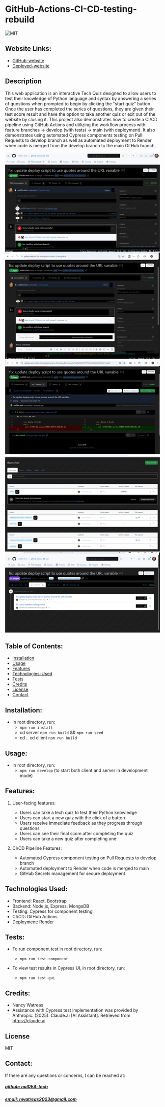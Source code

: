 
# GitHub-Actions-CI-CD-testing-rebuild

![MIT](https://img.shields.io/badge/License-MIT-blue)

## Website Links: 
- [GitHub-website](https://github.com/noIDEA-tech/github-actions-20-test)
- [Deployed-website](https://github-actions-20-test.onrender.com)

## Description
This web application is an interactive Tech Quiz designed to allow users to test their knowledge of Python language and syntax by answering a series of questions when prompted to begin by clicking the "start quiz" button. Once the user has completed the series of questions, they are given their test score result and have the option to take another quiz or exit out of the website by closing it. This project also demonstrates how to create a CI/CD pipeline using GitHub Actions and utilizing the workflow process with feature branches → develop (with tests) → main (with deployment). It also demonstrates using automated Cypress components testing on Pull Requests to develop branch as well as automated deployment to Render when code is merged from the develop branch to the main GitHub branch.


![app_image](/client/assets/images/CI-CD-test-image1.png)
![app_image](/client/assets/images/CI-CD-test-image2.png)
![app_image](/client/assets/images/CI-CD-test-image3.png)
![app_image](/client/assets/images/github-action-branches-image.png)
![app_image](/client/assets/images/github-PR-fixes.png)

## Table of Contents:
- [Installation](#installation)
- [Usage](#usage)
- [Features](#features)
- [Technologies-Used](#technologies-used)
- [Tests](#tests)
- [Credits](#credits)
- [License](#license)
- [Contact](#contact)

## Installation:
- In root directory, run: 
    -  `npm run install`
    - cd server `npm run build` && `npm run seed`
    - cd .. cd client `npm run build`
   
## Usage:
- In root directory, run:
    -  `npm run develop` (to start both client and server in development mode)

## Features:
1. User-facing features:  
    - Users can take a tech quiz to test their Python knowledge
    - Users can start a new quiz with the click of a button
    - Users receive immediate feedback as they progress through questions
    - Users can see their final score after completing the quiz
    - Users can take a new quiz after completing one

2. CI/CD Pipeline Features:
    - Automated Cypress component testing on Pull Requests to develop branch
    - Automated deployment to Render when code is merged to main
    - GitHub Secrets management for secure deployment

## Technologies Used:
- Frontend: React, Bootstrap
- Backend: Node.js, Express, MongoDB
- Testing: Cypress for component testing
- CI/CD: GitHub Actions
- Deployment: Render

## Tests:
- To run component test in root directory, run: 
    - `npm run test-component`

- To view test results in Cypress UI, in root directory, run:
    - `npm run test-gui`

## Credits: 
- Nancy Watreas
- Assistance with Cypress test implementation was provided by Anthropic. (2025). Claude.ai [AI Assistant]. Retrieved from https://claude.ai

## License
MIT

## Contact:
If there are any questions or concerns, I can be reached at:
##### [github: noIDEA-tech](https://github.com/noIDEA-tech)
##### [email: nwatreas2023@gmail.com](mailto:nwatreas2023@gmail.com)

